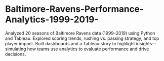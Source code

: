 # Baltimore-Ravens-Performance-Analytics-1999-2019-
Analyzed 20 seasons of Baltimore Ravens data (1999–2019) using Python and Tableau. Explored scoring trends, rushing vs. passing strategy, and top player impact. Built dashboards and a Tableau story to highlight insights—simulating how teams use analytics to evaluate performance and drive decisions.
